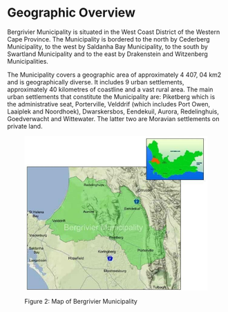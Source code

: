 # Geographic Overview

Bergrivier Municipality is situated in the West Coast District of the Western Cape Province. The Municipality is bordered to the north by Cederberg Municipality, to the west by Saldanha Bay Municipality, to the south by Swartland Municipality and to the east by Drakenstein and Witzenberg Municipalities.

The Municipality covers a geographic area of approximately 4 407, 04 km2 and is geographically diverse. It includes 9 urban settlements, approximately 40 kilometres of coastline and a vast rural area. The main urban settlements that constitute the Municipality are: Piketberg which is the administrative seat, Porterville, Velddrif (which includes Port Owen, Laaiplek and Noordhoek), Dwarskersbos, Eendekuil, Aurora, Redelinghuis, Goedverwacht and Wittewater. The latter two are Moravian settlements on private land.



<figure><img src="../.gitbook/assets/-067-073.jpg" alt=""><figcaption><p>Figure 2: Map of Bergrivier Municipality</p></figcaption></figure>
